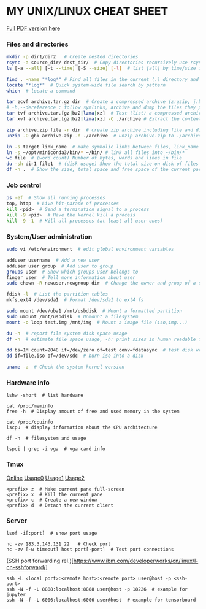 # MY UNIX/LINUX CHEAT SHEET

[Full PDF version here](https://free-electrons.com/doc/legacy/command-line/command_memento.pdf)

### Files and directories
```sh
mkdir -p dir1/dir2   # Create nested directories
rsync -a source_dir/ dest_dir/  # Copy directories recursively use rsync
ls [-a --all] [-t --time] [-S --size] [-l]  # list [all] by time/size in long format

find . -name "*log*" # Find all files in the current (.) directory and its subdirectories with log in their name
locate "*log*"  # Quick system-wide file search by pattern
which  # locate a command

tar zcvf archive.tar.gz dir  # Create a compressed archive (z:gzip, j:bzip2, J:xz)
# -h,--dereference : follow symlinks, archive and dump the files they point to
tar tvf archive.tar.[gz|bz2|lzma|xz]  # Test (list) a compressed archive
tar xvf archive.tar.[gz|bz2|lzma|xz] -C ./archive # Extract the contents of a compressed archive to ./archive

zip archive.zip file -r dir  # create zip archive including file and dir
unzip -O gbk archive.zip -d ./archive  # unzip archive.zip to ./archive and specify filename encoding

ln -s target link_name  # make symbolic links between files, link_name -> target
ln -s ~/opt/miniconda3/bin/* ~/bin/ # link all files into ~/bin/*
wc file  # (word count) Number of bytes, words and lines in file
du -sh dir1 file1  # (disk usage) Show the total size on disk of files or directories 
df -h .  # Show the size, total space and free space of the current partition
```

### Job control
```sh
ps -ef  # Show all running processes
top, htop  # Live hit-parade of processes
kill <pid>  # Send a termination signal to a process
kill -9 <pid>  # Have the kernel kill a process
kill -9 -1  # Kill all processes (at least all user ones)
```

### System/User administration
```sh
sudo vi /etc/environment  # edit global environment variables

adduser username  # Add a new user
adduser user group  # Add user to group
groups user  # Show which groups user belongs to
finger user  # Tell more information about user
sudo chown -R newuser.newgroup dir  # Change the owner and group of a directory and all its contents

fdisk -l  # List the partition tables
mkfs.ext4 /dev/sda1  # Format /dev/sda1 to ext4 fs

sudo mount /dev/uba1 /mnt/usbdisk  # Mount a formatted partition
sudo umount /mnt/usbdisk  # Unmount a filesystem
mount -o loop test.img /mnt/img  # Mount a image file (iso,img...)

du -h  # report file system disk space usage
df -h  # estimate file space usage, -h: print sizes in human readable format

dd bs=1M count=2048 if=/dev/zero of=test conv=fdatasync  # test disk write speed
dd if=file.iso of=/dev/sdc  # burn iso into a disk

uname -a  # Check the system kernel version
```

### Hardware info
```
lshw -short  # list hardware

cat /proc/meminfo
free -h  # Display amount of free and used memory in the system

cat /proc/cpuinfo
lscpu  # display information about the CPU architecture

df -h  # filesystem and usage

lspci | grep -i vga  # vga card info
```


### Tmux
[Online](http://blog.csdn.net/robertbaker/article/details/42172203)
[Usage0](https://linux.cn/article-3952-1.html)
[Usage1](https://www.cnblogs.com/bamanzi/p/tmux-mouse-tips.html)
[Usage2](http://blog.csdn.net/skykingf/article/details/46345057)
```
<prefix> z  # Make current pane full-screen
<prefix> x  # Kill the current pane
<prefix> c  # Create a new window
<prefix> d  # Detach the current client
```


### Server 
```
lsof -i[:port]  # show port usage

nc -zv 183.3.143.131 22   # Check port
nc -zv [-w timeout] host port[-port]  # Test port connections
```

(SSH port forwarding rel.)[https://www.ibm.com/developerworks/cn/linux/l-cn-sshforward/]
```
ssh -L <local port>:<remote host>:<remote port> user@host -p <ssh-port>
ssh -N -f -L 8888:localhost:8888 user@host -p 18226  # example for jupyter
ssh -N -f -L 6006:localhost:6006 user@host  # example for tensorboard
```
